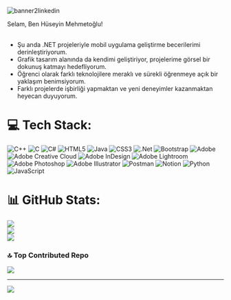 ![banner2linkedin](https://github.com/user-attachments/assets/ec201f01-ac7a-448c-8676-acf44e6bc701)

Selam, Ben Hüseyin Mehmetoğlu!
<br><br>
- Şu anda .NET projeleriyle mobil uygulama geliştirme becerilerimi derinleştiriyorum.  <br>
- Grafik tasarım alanında da kendimi geliştiriyor, projelerime görsel bir dokunuş katmayı hedefliyorum.  <br>
- Öğrenci olarak farklı teknolojilere meraklı ve sürekli öğrenmeye açık bir yaklaşım benimsiyorum.  <br>
- Farklı projelerde işbirliği yapmaktan ve yeni deneyimler kazanmaktan heyecan duyuyorum.


# 💻 Tech Stack:
![C++](https://img.shields.io/badge/c++-%2300599C.svg?style=flat-square&logo=c%2B%2B&logoColor=white) ![C](https://img.shields.io/badge/c-%2300599C.svg?style=flat-square&logo=c&logoColor=white) ![C#](https://img.shields.io/badge/c%23-%23239120.svg?style=flat-square&logo=csharp&logoColor=white) ![HTML5](https://img.shields.io/badge/html5-%23E34F26.svg?style=flat-square&logo=html5&logoColor=white) ![Java](https://img.shields.io/badge/java-%23ED8B00.svg?style=flat-square&logo=openjdk&logoColor=white) ![CSS3](https://img.shields.io/badge/css3-%231572B6.svg?style=flat-square&logo=css3&logoColor=white) ![.Net](https://img.shields.io/badge/.NET-5C2D91?style=flat-square&logo=.net&logoColor=white) ![Bootstrap](https://img.shields.io/badge/bootstrap-%238511FA.svg?style=flat-square&logo=bootstrap&logoColor=white) ![Adobe](https://img.shields.io/badge/adobe-%23FF0000.svg?style=flat-square&logo=adobe&logoColor=white) ![Adobe Creative Cloud](https://img.shields.io/badge/Adobe%20Creative%20Cloud-DA1F26.svg?style=flat-square&logo=Adobe%20Creative%20Cloud&logoColor=white) ![Adobe InDesign](https://img.shields.io/badge/Adobe%20InDesign-49021F?style=flat-square&logo=adobeindesign&logoColor=FF3366) ![Adobe Lightroom](https://img.shields.io/badge/Adobe%20Lightroom-31A8FF.svg?style=flat-square&logo=Adobe%20Lightroom&logoColor=white) ![Adobe Photoshop](https://img.shields.io/badge/adobe%20photoshop-%2331A8FF.svg?style=flat-square&logo=adobe%20photoshop&logoColor=white) ![Adobe Illustrator](https://img.shields.io/badge/adobe%20illustrator-%23FF9A00.svg?style=flat-square&logo=adobe%20illustrator&logoColor=white) ![Postman](https://img.shields.io/badge/Postman-FF6C37?style=flat-square&logo=postman&logoColor=white) ![Notion](https://img.shields.io/badge/Notion-%23000000.svg?style=flat-square&logo=notion&logoColor=white) ![Python](https://img.shields.io/badge/python-3670A0?style=flat-square&logo=python&logoColor=ffdd54) ![JavaScript](https://img.shields.io/badge/javascript-%23323330.svg?style=flat-square&logo=javascript&logoColor=%23F7DF1E)
# 📊 GitHub Stats:
![](https://github-readme-stats.vercel.app/api?username=huseyinmehmetoglu&theme=dark&hide_border=false&include_all_commits=false&count_private=false)<br/>
![](https://nirzak-streak-stats.vercel.app/?user=huseyinmehmetoglu&theme=dark&hide_border=false)<br/>
![](https://github-readme-stats.vercel.app/api/top-langs/?username=huseyinmehmetoglu&theme=dark&hide_border=false&include_all_commits=false&count_private=false&layout=compact)

### 🔝 Top Contributed Repo
![](https://github-contributor-stats.vercel.app/api?username=huseyinmehmetoglu&limit=5&theme=dark&combine_all_yearly_contributions=true)

---
[![](https://visitcount.itsvg.in/api?id=huseyinmehmetoglu&icon=0&color=0)](https://visitcount.itsvg.in)

<!-- Proudly created with GPRM ( https://gprm.itsvg.in ) -->
